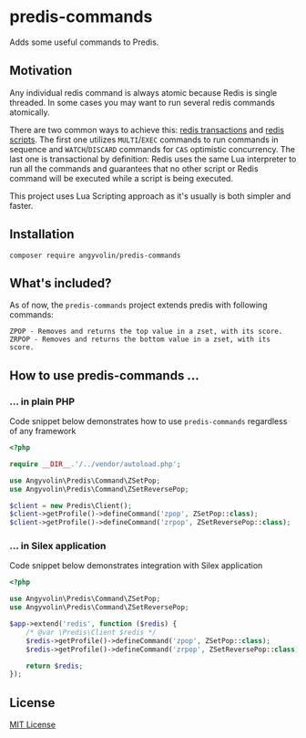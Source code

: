 # predis-commands

Adds some useful commands to Predis. 


## Motivation

Any individual redis command is always atomic because Redis is single threaded. In some cases you may want 
to run several redis commands atomically. 

There are two common ways to achieve this: 
[redis transactions][1] and [redis scripts][2]. The first one utilizes `MULTI`/`EXEC` commands to run commands in sequence 
and `WATCH`/`DISCARD` commands for `CAS` optimistic concurrency. The last one is transactional by definition: Redis uses the
same Lua interpreter to run all the commands and guarantees that no other script or Redis command will be executed 
while a script is being executed.

This project uses Lua Scripting approach as it's usually is both simpler and faster. 


## Installation

    composer require angyvolin/predis-commands


## What's included?

As of now, the `predis-commands` project extends predis with following commands:

    ZPOP - Removes and returns the top value in a zset, with its score.
    ZRPOP - Removes and returns the bottom value in a zset, with its score.


## How to use predis-commands ...

### ... in plain PHP

Code snippet below demonstrates how to use `predis-commands` regardless of any framework 

```php
<?php

require __DIR__.'/../vendor/autoload.php';

use Angyvolin\Predis\Command\ZSetPop;
use Angyvolin\Predis\Command\ZSetReversePop;

$client = new Predis\Client();
$client->getProfile()->defineCommand('zpop', ZSetPop::class);
$client->getProfile()->defineCommand('zrpop', ZSetReversePop::class);
```

### ... in Silex application
Code snippet below demonstrates integration with Silex application 

```php
<?php

use Angyvolin\Predis\Command\ZSetPop;
use Angyvolin\Predis\Command\ZSetReversePop;

$app->extend('redis', function ($redis) {
    /* @var \Predis\Client $redis */
    $redis->getProfile()->defineCommand('zpop', ZSetPop::class);
    $redis->getProfile()->defineCommand('zrpop', ZSetReversePop::class);

    return $redis;
});
```


## License

[MIT License](LICENSE.md)


[1]: https://redis.io/topics/transactions
[2]: https://redis.io/commands/eval
